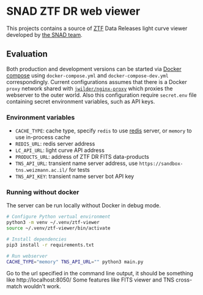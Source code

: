 # SNAD ZTF DR web viewer

This projects contains a source of [ZTF](http://ztf.caltech.edu) Data Releases light curve viewer developed by [the SNAD team](http://snad.space).

## Evaluation

 Both production and development versions can be started via [Docker compose](https://docs.docker.com/compose/) using `docker-compose.yml` and `docker-compose-dev.yml` correspondingly.
 Current configurations assumes that there is a Docker `proxy` network shared with [`jwilder/nginx-proxy`](https://github.com/jwilder/nginx-proxy) which proxies the webserver to the outer world.
 Also this configuration require `secret.env` file containing secret environment variables, such as API keys. 

### Environment variables

- `CACHE_TYPE`: cache type, specify `redis` to use [redis](https://redis.io) server, or `memory` to use in-process cache
- `REDIS_URL`: redis server address
- `LC_API_URL`: light curve API address
- `PRODUCTS_URL`: address of ZTF DR FITS data-products 
- `TNS_API_URL`: transient name server address, use `https://sandbox-tns.weizmann.ac.il/` for tests
- `TNS_API_KEY`: transient name server bot API key

### Running without docker

The server can be run locally without Docker in debug mode.

```sh
# Configure Python vertual environment
python3 -m venv ~/.venv/ztf-viewer
source ~/.venv/ztf-viewer/bin/activate

# Install dependencies
pip3 install -r requirements.txt

# Run webserver
CACHE_TYPE="memory" TNS_API_URL="" python3 main.py
```

Go to the url specified in the command line output, it should be something like http://localhost:8050/
Some features like FITS viewer and TNS cross-match wouldn't work.

